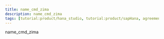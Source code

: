 ```yaml
---
title: name_cmd_zima
description: name_cmd_zima
tags: [tutorial:product/hana_studio, tutorial:product/sapHana, agreements>Product-Use-&-Support-Terms, products>project-"Sentinel"]
---
```


name_cmd_zima